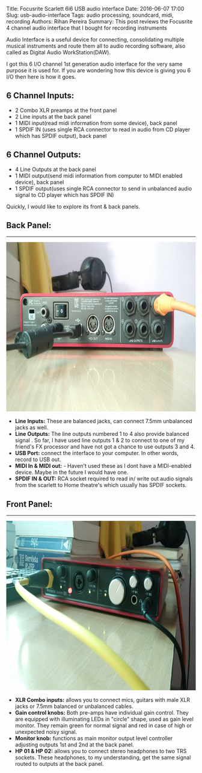 Title: Focusrite Scarlett 6i6 USB audio interface
Date: 2016-06-07 17:00
Slug: usb-audio-interface
Tags: audio processing, soundcard, midi, recording
Authors: Rihan Pereira
Summary: This post reviews the Focusrite 4 channel audio interface that I bought for recording instruments

Audio Interface is a useful device for connecting, consolidating multiple musical instruments and route them
all to audio recording software, also called as Digital Audio WorkStation(DAW).

I got this 6 I/O channel 1st generation audio interface for the very same purpose it is used for. If you are
wondering how this device is giving you 6 I/O then here is how it goes.

6 Channel Inputs:
-----------------
* 2 Combo XLR preamps at the front panel
* 2 Line inputs at the back panel
* 1 MIDI input(read midi information from some device), back panel
* 1 SPDIF IN (uses single RCA connector to read in audio from CD player which has SPDIF output), back panel

6 Channel Outputs:
-------------------
* 4 Line Outputs at the back panel
* 1 MIDI output(send midi information from computer to MIDI enabled device), back panel
* 1 SPDIF output(uses single RCA connector to send in unbalanced audio signal to CD player which has SPDIF IN)

Quickly, I would like to explore its front & back panels.

Back Panel:
------------
-------------
<img src="../../images/soundgear/focusrite_back.jpg" width="850" height="450">

- __Line Inputs:__ These are balanced jacks, can connect 7.5mm unbalanced jacks as well.
- __Line Outputs:__ The line outputs numbered 1 to 4 also provide balanced signal . So far, I have used line
outputs 1 & 2 to connect to one of my friend's FX processor and have not got a chance to use outputs 3 and 4.
- __USB Port:__ connect the interface to your computer. In other words, record to USB out.
- __MIDI In & MIDI out:__ - Haven't used these as I dont have a MIDI-enabled device. Maybe in the future I would 
have one. 
- __SPDIF IN & OUT:__ RCA socket required to read in/ write out audio signals from the scarlett to Home theatre's
which usually has SPDIF sockets.

Front Panel:
-------------
------------
<img src="../../images/soundgear/focusrite_front1.jpg" width="850" height="450">

- __XLR Combo inputs:__ allows you to connect mics, guitars with male XLR jacks or 7.5mm balanced or unbalanced cables.
- __Gain control knobs:__ Both pre-amps have individual gain control. They are equipped with illuminating LEDs in
"circle" shape, used as gain level monitor. They remain green for normal signal and red in case of high or unexpected noisy signal.
- __Monitor knob:__ functions as main monitor output level controller adjusting outputs 1st and 2nd at the back
panel.
- __HP 01 & HP 02:__ allows you to connect stereo headphones to two TRS sockets. These headphones, to my
understanding, get the same signal routed to outputs at the back panel.
